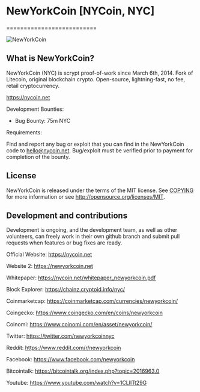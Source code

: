 # NewYorkCoin [NYCoin, NYC]
==========================

![NewYorkCoin](https://nycoin.net/images/new-york-coin-logo.png)



## What is NewYorkCoin?
NewYorkCoin (NYC) is scrypt proof-of-work since March 6th, 2014. Fork of Litecoin, original blockchain crypto. Open-source, lightning-fast, no fee, retail cryptocurrency.

https://nycoin.net


Development Bounties:

* Bug Bounty: 75m NYC

Requirements:

Find and report any bug or exploit that you can find in the NewYorkCoin code to hello@nycoin.net. Bug/exploit must be verified prior to payment for completion of the bounty.


## License
NewYorkCoin is released under the terms of the MIT license. See [COPYING](COPYING)
for more information or see http://opensource.org/licenses/MIT.

## Development and contributions
Development is ongoing, and the development team, as well as other volunteers, can freely work in their own github branch and submit pull requests when features or bug fixes are ready.

Official Website: https://nycoin.net

Website 2: https://newyorkcoin.net

Whitepaper: https://nycoin.net/whitepaper_newyorkcoin.pdf

Block Explorer: https://chainz.cryptoid.info/nyc/

Coinmarketcap: https://coinmarketcap.com/currencies/newyorkcoin/

Coingecko: https://www.coingecko.com/en/coins/newyorkcoin

Coinomi: https://www.coinomi.com/en/asset/newyorkcoin/

Twitter: https://twitter.com/newyorkcoinnyc

Reddit: https://www.reddit.com/r/newyorkcoin

Facebook: https://www.facebook.com/newyorkcoin

Bitcointalk: https://bitcointalk.org/index.php?topic=2016963.0

Youtube: https://www.youtube.com/watch?v=1CLlITt29G

